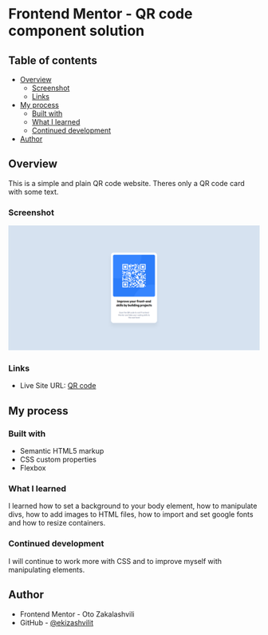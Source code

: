 # Frontend Mentor - QR code component solution

## Table of contents

- [Overview](#overview)
  - [Screenshot](#screenshot)
  - [Links](#links)
- [My process](#my-process)
  - [Built with](#built-with)
  - [What I learned](#what-i-learned)
  - [Continued development](#continued-development)
- [Author](#author)

## Overview

This is a simple and plain QR code website. Theres only a QR code card with some text.

### Screenshot

![Screenshot](screenshot.png)

### Links

- Live Site URL: [QR code](https://your-live-site-url.com)

## My process

### Built with

- Semantic HTML5 markup
- CSS custom properties
- Flexbox

### What I learned

I learned how to set a background to your body element, how to manipulate divs, how to add images to HTML files, how to import and set google fonts and how to resize containers.

### Continued development

I will continue to work more with CSS and to improve myself with manipulating elements.

## Author

- Frontend Mentor - Oto Zakalashvili
- GitHub - [@ekizashvilit](https://github.com/ekizashvilit)
